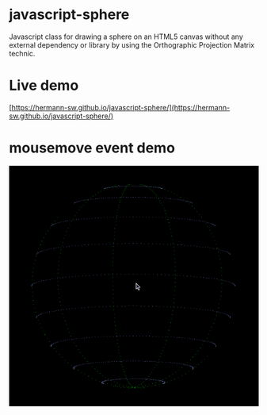 # javascript-sphere

Javascript class for drawing a sphere on an HTML5 canvas without any external dependency or library by using the Orthographic Projection Matrix technic.

# Live demo

[https://hermann-sw.github.io/javascript-sphere/](https://hermann-sw.github.io/javascript-sphere/)

# mousemove event demo

![demo](res/Peek_2022-04-09_14-12.gif)
